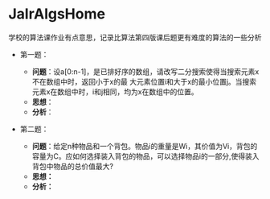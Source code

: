 # JalrAlgsHome
学校的算法课作业有点意思，记录比算法第四版课后题更有难度的算法的一些分析



- 第一题：

  - **问题**：设a[0:n-1]，是已排好序的数组，请改写二分搜索使得当搜索元素x不在数组中时，返回小于x的最	  大元素位置i和大于x的最小位置j。当搜索元素x在数组中时，i和j相同，均为x在数组中的位置。
  - **思想**：
  - **分析**：


- 第二题：

  - **问题**：给定n种物品和一个背包。物品i的重量是Wi，其价值为Vi，背包的容量为C。应如何选择装入背包的物品，可以选择物品i的一部分,使得装入背包中物品的总价值最大?
  - **思想：**
  - **分析：**
